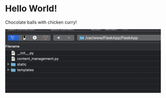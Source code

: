 # Hello World\!

Chocolate balls with chicken curry\!

![A screenshot of a cell phone Description automatically generated](/images/media/image1.png)
